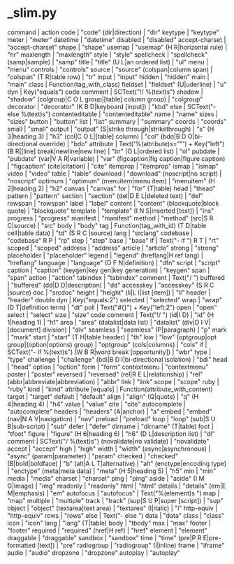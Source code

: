 # _slim.py

command | action
code | "code"
(dir|direction) | "dir"
keytype | "keytype"
meter | "meter"
datetime | "datetime"
disabled | "disabled"
accept-charset | "accept-charset"
shape | "shape"
usemap | "usemap"
(H R|horizontal rule) | "hr"
maxlength | "maxlength"
style | "style"
spellcheck | "spellcheck"
(samp|sample) | "samp"
title | "title"
(U L|an ordered list) | "ul"
menu | "menu"
controls | "controls"
source | "source"
(colspan|column span) | "colspan"
(T R|table row) | "tr"
input | "input"
hidden | "hidden"
main | "main"
<element> class <classes> | Function(tag_with_class)
fieldset | "fieldset"
(U|uderline) | "u"
dyn | Key("equals")
code comment <text> | SCText("!/ %(text)s")
shadow | "shadow"
(colgroup|C O L group|[table] column group) | "colgroup"
decorator | "decorator"
(K B D|keyboard [input]) | "kbd"
else <text> | SCText("- else %(text)s")
contenteditable | "contenteditable"
name | "name"
sizes | "sizes"
button | "button"
list | "list"
summary | "summary"
coords | "coords"
small | "small"
output | "output"
(S|strike through|strikethrough) | "s"
(H 3|heading 3) | "h3"
(col|C O L|[table] column) | "col"
(bdo|B D O|bi-directional override) | "bdo"
attribute <attribute> | Text('%(attribute)s=""') + Key("left")
(B R|[line] break|newline|new line) | "br"
(O L|ordered list) | "ol"
pubdate | "pubdate"
(var|V A R|variable) | "var"
(figcaption|fig caption|figure caption) | "figcaption"
(cite|citation) | "cite"
itemprop | "itemprop"
ismap | "ismap"
video | "video"
table | "table"
download | "download"
(noscript|no script) | "noscript"
optimum | "optimum"
(menuitem|menu item) | "menuitem"
(H 2|heading 2) | "h2"
canvas | "canvas"
for | "for"
(T|table) head | "thead"
pattern | "pattern"
section | "section"
(del|D E L|deleted text) | "del"
rowspan | "rowspan"
label | "label"
content | "content"
(blockquote|block quote) | "blockquote"
template | "template"
(I N S|inserted [text]) | "ins"
progress | "progress"
manifest | "manifest"
method | "method"
(src|S R C|source) | "src"
body | "body"
<element> tag <tags> | Function(tag_with_id)
(T D|table cell|table data) | "td"
(S R C |source) lang | "srclang"
codebase | "codebase"
R P | "rp"
step | "step"
base | "base"
if | Text("- if ")
R T | "rt"
scoped | "scoped"
address | "address"
article | "article"
strong | "strong"
placeholder | "placeholder"
legend | "legend"
(hreflang|H ref lang) | "hreflang"
language | "language"
(D F N|definition) | "dfn"
script | "script"
caption | "caption"
(keygen|key gen|key generation) | "keygen"
span | "span"
action | "action"
tabindex | "tabindex"
comment | Text("/ ")
buffered | "buffered"
(dd|D D|description) | "dd"
accesskey | "accesskey"
(S R C |source) doc | "srcdoc"
height | "height"
(li|L I|list [item]) | "li"
header | "header"
double dyn | Key("equals:2")
selected | "selected"
wrap | "wrap"
(D T|definition term) | "dt"
poll | Text("#{}") + Key("left:2")
open | "open"
select | "select"
size | "size"
code comment | Text("!/ ")
(id|I D) | "id"
(H 1|heading 1) | "h1"
area | "area"
(datalist|data list) | "datalist"
(div|D I V|[document] division) | "div"
seamless | "seamless"
(P|paragraph) | "p"
mark | "mark"
start | "start"
(T H|table header)  | "th"
low | "low"
(optgroup|opt group|(option|options) group) | "optgroup"
(cols|columns) | "cols"
if <text> | SCText("- if %(text)s")
(W B R|word break [opportunity]) | "wbr"
type | "type"
challenge | "challenge"
(bdi|B D I|bi-directional isolation) | "bdi"
head | "head"
option | "option"
form | "form"
contextmenu | "contextmenu"
poster | "poster"
reversed | "reversed"
(rel|R E L|relationship) | "rel"
(abbr|abbreviate|abbreviation) | "abbr"
link | "link"
scope | "scope"
ruby | "ruby"
kind | "kind"
attribute <attribute> [equals] <text> | Function(attribute_with_content)
target | "target"
default | "default"
align | "align"
(Q|quote) | "q"
(H 4|heading 4) | "h4"
value | "value"
cite | "cite"
autocomplete | "autocomplete"
headers | "headers"
(A|anchor) | "a"
embed | "embed"
(nav|N A V|navigation) | "nav"
preload | "preload"
loop | "loop"
(sub|S U B|sub-script) | "sub"
defer | "defer"
dirname | "dirname"
(T|table) foot | "tfoot"
figure | "figure"
(H 6|heading 6) | "h6"
(D L|description list) | "dl"
comment <text> | SCText("/ %(text)s")
(novalidate|no validate) | "novalidate"
accept | "accept"
high | "high"
width | "width"
(async|asynchronous) | "async"
(param|parameter) | "param"
checked | "checked"
(B|bold|boldface) | "b"
(alt|A L T|alternative) | "alt"
(enctype|encoding type) | "enctype"
(meta|meta data) | "meta"
(H 5|heading 5) | "h5"
min | "min"
media | "media"
charset | "charset"
ping | "ping"
aside | "aside"
(I M G|image) | "img"
readonly | "readonly"
html | "html"
details | "details"
(em|E M|emphasis) | "em"
autofocus | "autofocus"
<element> | Text("%(element)s ")
map | "map"
multiple | "multiple"
track | "track"
(sup|S U P|super [script]) | "sup"
object | "object"
(textarea|text area) | "textarea"
(I|italic) | "i"
http-equiv | "http-equiv"
rows | "rows"
else | Text("- else ")
data | "data"
class | "class"
icon | "icon"
lang | "lang"
(T|table) body | "tbody"
max | "max"
footer | "footer"
required | "required"
(href|H ref) | "href"
element | "element"
draggable | "draggable"
sandbox | "sandbox"
time | "time"
(pre|P R E|pre-formatted [text]) | "pre"
radiogroup | "radiogroup"
(I|inline) frame | "iframe"
audio | "audio"
dropzone | "dropzone"
autoplay | "autoplay"
